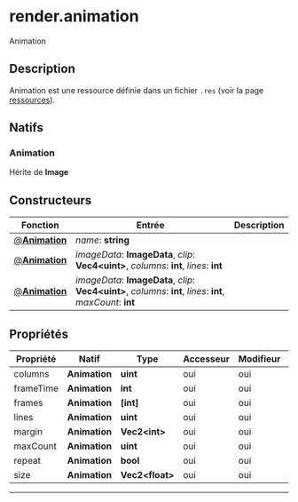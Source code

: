 # render.animation

Animation
## Description
Animation est une ressource définie dans un fichier `.res` (voir la page [ressources](/resources#Animation)).

## Natifs
### Animation
Hérite de **Image**
## Constructeurs
|Fonction|Entrée|Description|
|-|-|-|
|[@**Animation**](#ctor_0)| *name*: **string**||
|[@**Animation**](#ctor_1)| *imageData*: **ImageData**,  *clip*: **Vec4\<uint>**,  *columns*: **int**,  *lines*: **int**||
|[@**Animation**](#ctor_2)| *imageData*: **ImageData**,  *clip*: **Vec4\<uint>**,  *columns*: **int**,  *lines*: **int**,  *maxCount*: **int**||
## Propriétés
|Propriété|Natif|Type|Accesseur|Modifieur|Description|
|-|-|-|-|-|-|
|columns|**Animation**|**uint**|oui|oui||
|frameTime|**Animation**|**int**|oui|oui||
|frames|**Animation**|**[int]**|oui|oui||
|lines|**Animation**|**uint**|oui|oui||
|margin|**Animation**|**Vec2\<int>**|oui|oui||
|maxCount|**Animation**|**uint**|oui|oui||
|repeat|**Animation**|**bool**|oui|oui||
|size|**Animation**|**Vec2\<float>**|oui|oui||


***
